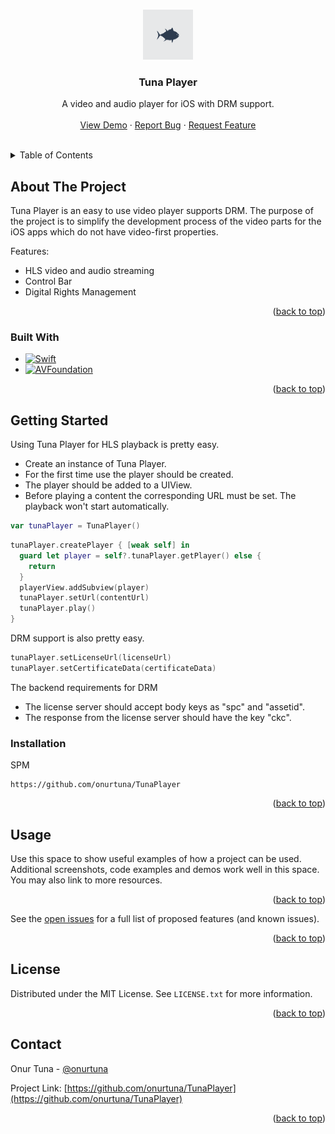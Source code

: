 <a name="readme-top"></a>

<!-- PROJECT LOGO -->
<br />
<div align="center">
  <a href="https://github.com/onurtuna/TunaPlayer">
    <img src="Doc/images/logo.png" alt="Logo" width="80" height="80">
  </a>

  <h3 align="center">Tuna Player</h3>

  <p align="center">
    A video and audio player for iOS with DRM support.
    <br />
    <br />
    <a href="https://github.com/onurtuna/TunaPlayer">View Demo</a>
    ·
    <a href="https://github.com/onurtuna/TunaPlayer/issues">Report Bug</a>
    ·
    <a href="https://github.com/onurtuna/TunaPlayer/issues">Request Feature</a>
    <br />
    <br />
  </p>
</div>

<!-- TABLE OF CONTENTS -->
<details>
  <summary>Table of Contents</summary>
  <ol>
    <li>
      <a href="#about-the-project">About The Project</a>
      <ul>
        <li><a href="#built-with">Built With</a></li>
      </ul>
    </li>
    <li>
      <a href="#getting-started">Getting Started</a>
      <ul>
        <li><a href="#prerequisites">Prerequisites</a></li>
        <li><a href="#installation">Installation (SPM)</a></li>
      </ul>
    </li>
    <li><a href="#usage">Usage</a></li>
    <li><a href="#roadmap">Roadmap</a></li>
    <li><a href="#contributing">Contributing</a></li>
    <li><a href="#license">License</a></li>
    <li><a href="#contact">Contact</a></li>
    <li><a href="#acknowledgments">Acknowledgments</a></li>
  </ol>
</details>


<!-- ABOUT THE PROJECT -->
## About The Project

<!--
[![Product Name Screen Shot][product-screenshot]](https://example.com)
-->

Tuna Player is an easy to use video player supports DRM. The purpose of the project is to simplify the development process of the video parts for the iOS apps which do not have video-first properties.

Features:
* HLS video and audio streaming
* Control Bar
* Digital Rights Management

<p align="right">(<a href="#readme-top">back to top</a>)</p>



### Built With

* [![Swift]][Swift-url]
* [![AVFoundation]][AVFoundation-url]

<p align="right">(<a href="#readme-top">back to top</a>)</p>



<!-- GETTING STARTED -->
## Getting Started

Using Tuna Player for HLS playback is pretty easy.

* Create an instance of Tuna Player.
* For the first time use the player should be created.
* The player should be added to a UIView.
* Before playing a content the corresponding URL must be set. The playback won't start automatically.

```swift
var tunaPlayer = TunaPlayer()
```
```swift
tunaPlayer.createPlayer { [weak self] in
  guard let player = self?.tunaPlayer.getPlayer() else {
    return
  }
  playerView.addSubview(player)
  tunaPlayer.setUrl(contentUrl)
  tunaPlayer.play()
}
````

DRM support is also pretty easy.

```swift
tunaPlayer.setLicenseUrl(licenseUrl)
tunaPlayer.setCertificateData(certificateData)
```

The backend requirements for DRM

* The license server should accept body keys as "spc" and "assetid".
* The response from the license server should have the key "ckc".

### Installation

SPM

```
https://github.com/onurtuna/TunaPlayer
```

<p align="right">(<a href="#readme-top">back to top</a>)</p>



<!-- USAGE EXAMPLES -->
## Usage

Use this space to show useful examples of how a project can be used. Additional screenshots, code examples and demos work well in this space. You may also link to more resources.



<p align="right">(<a href="#readme-top">back to top</a>)</p>

See the [open issues](https://github.com/othneildrew/TunaPlayer/issues) for a full list of proposed features (and known issues).

<p align="right">(<a href="#readme-top">back to top</a>)</p>

<!-- LICENSE -->
## License

Distributed under the MIT License. See `LICENSE.txt` for more information.

<p align="right">(<a href="#readme-top">back to top</a>)</p>

<!-- CONTACT -->
## Contact

Onur Tuna - [@onurtuna](https://twitter.com/your_username)

Project Link: [https://github.com/onurtuna/TunaPlayer](https://github.com/onurtuna/TunaPlayer)

<p align="right">(<a href="#readme-top">back to top</a>)</p>

<!-- MARKDOWN LINKS & IMAGES -->
<!-- https://www.markdownguide.org/basic-syntax/#reference-style-links -->
[contributors-shield]: https://img.shields.io/github/contributors/othneildrew/Best-README-Template.svg?style=for-the-badge
[contributors-url]: https://github.com/othneildrew/Best-README-Template/graphs/contributors
[forks-shield]: https://img.shields.io/github/forks/othneildrew/Best-README-Template.svg?style=for-the-badge
[forks-url]: https://github.com/othneildrew/Best-README-Template/network/members
[stars-shield]: https://img.shields.io/github/stars/othneildrew/Best-README-Template.svg?style=for-the-badge
[stars-url]: https://github.com/onurtuna/TunaPlayer/stargazers
[issues-shield]: https://img.shields.io/github/issues/othneildrew/Best-README-Template.svg?style=for-the-badge
[issues-url]: https://github.com/onurtuna/TunaPlayer/issues
[license-shield]: https://img.shields.io/github/license/othneildrew/Best-README-Template.svg?style=for-the-badge
[license-url]: https://github.com/onurtuna/TunaPlayer/blob/main/LICENSE
[product-screenshot]: images/screenshot.png
[Swift]: https://img.shields.io/badge/Swift-red
[Swift-url]: https://swift.org/
[AVFoundation]: https://img.shields.io/badge/AVFoundation-grey
[AVFoundation-url]: https://developer.apple.com/av-foundation/